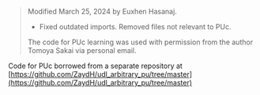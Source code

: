 > Modified March 25, 2024 by Euxhen Hasanaj.
>    - Fixed outdated imports. Removed files not relevant to PUc.
>
> The code for PUc learning was used with permission from the author Tomoya
> Sakai via personal email.


Code for PUc borrowed from a separate repository at
[https://github.com/ZaydH/udl_arbitrary_pu/tree/master](https://github.com/ZaydH/udl_arbitrary_pu/tree/master)
